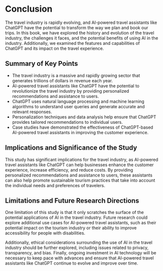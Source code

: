 # Conclusion

The travel industry is rapidly evolving, and AI-powered travel assistants like ChatGPT have the potential to transform the way we plan and book our trips. In this book, we have explored the history and evolution of the travel industry, the challenges it faces, and the potential benefits of using AI in the industry. Additionally, we examined the features and capabilities of ChatGPT and its impact on the travel experience.

Summary of Key Points
---------------------

* The travel industry is a massive and rapidly growing sector that generates trillions of dollars in revenue each year.
* AI-powered travel assistants like ChatGPT have the potential to revolutionize the travel industry by providing personalized recommendations and assistance to users.
* ChatGPT uses natural language processing and machine learning algorithms to understand user queries and generate accurate and relevant responses.
* Personalization techniques and data analysis help ensure that ChatGPT provides tailored recommendations to individual users.
* Case studies have demonstrated the effectiveness of ChatGPT-based AI-powered travel assistants in improving the customer experience.

Implications and Significance of the Study
------------------------------------------

This study has significant implications for the travel industry, as AI-powered travel assistants like ChatGPT can help businesses enhance the customer experience, increase efficiency, and reduce costs. By providing personalized recommendations and assistance to users, these assistants can also help promote sustainable tourism practices that take into account the individual needs and preferences of travelers.

Limitations and Future Research Directions
------------------------------------------

One limitation of this study is that it only scratches the surface of the potential applications of AI in the travel industry. Future research could explore additional use cases for AI-powered travel assistants, such as their potential impact on the tourism industry or their ability to improve accessibility for people with disabilities.

Additionally, ethical considerations surrounding the use of AI in the travel industry should be further explored, including issues related to privacy, transparency, and bias. Finally, ongoing investment in AI technology will be necessary to keep pace with advances and ensure that AI-powered travel assistants like ChatGPT continue to evolve and improve over time.

